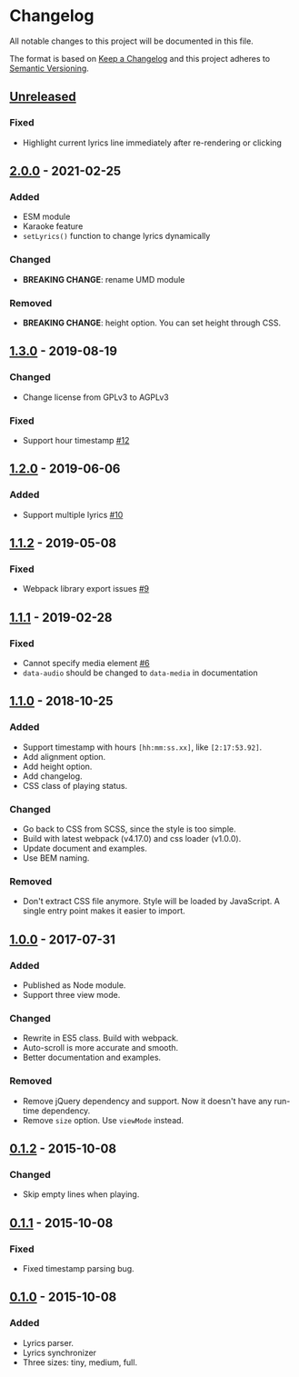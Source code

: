 # Changelog

All notable changes to this project will be documented in this file.

The format is based on [Keep a Changelog](http://keepachangelog.com/en/1.0.0/)
and this project adheres to [Semantic Versioning](http://semver.org/spec/v2.0.0.html).

## [Unreleased]

### Fixed

- Highlight current lyrics line immediately after re-rendering or clicking

## [2.0.0] - 2021-02-25

### Added

- ESM module
- Karaoke feature
- `setLyrics()` function to change lyrics dynamically

### Changed

- **BREAKING CHANGE**: rename UMD module

### Removed

- **BREAKING CHANGE**: height option. You can set height through CSS.

## [1.3.0] - 2019-08-19

### Changed

- Change license from GPLv3 to AGPLv3

### Fixed

- Support hour timestamp [#12](https://github.com/guoyunhe/rabbit-lyrics/issues/12)

## [1.2.0] - 2019-06-06

### Added

- Support multiple lyrics [#10](https://github.com/guoyunhe/rabbit-lyrics/issues/10)

## [1.1.2] - 2019-05-08

### Fixed

- Webpack library export issues [#9](https://github.com/guoyunhe/rabbit-lyrics/issues/9)

## [1.1.1] - 2019-02-28

### Fixed

- Cannot specify media element [#6](https://github.com/guoyunhe/rabbit-lyrics/issues/6)
- `data-audio` should be changed to `data-media` in documentation

## [1.1.0] - 2018-10-25

### Added

- Support timestamp with hours `[hh:mm:ss.xx]`, like `[2:17:53.92]`.
- Add alignment option.
- Add height option.
- Add changelog.
- CSS class of playing status.

### Changed

- Go back to CSS from SCSS, since the style is too simple.
- Build with latest webpack (v4.17.0) and css loader (v1.0.0).
- Update document and examples.
- Use BEM naming.

### Removed

- Don't extract CSS file anymore. Style will be loaded by JavaScript. A single
  entry point makes it easier to import.

## [1.0.0] - 2017-07-31

### Added

- Published as Node module.
- Support three view mode.

### Changed

- Rewrite in ES5 class. Build with webpack.
- Auto-scroll is more accurate and smooth.
- Better documentation and examples.

### Removed

- Remove jQuery dependency and support. Now it doesn't have any run-time dependency.
- Remove `size` option. Use `viewMode` instead.

## [0.1.2] - 2015-10-08

### Changed

- Skip empty lines when playing.

## [0.1.1] - 2015-10-08

### Fixed

- Fixed timestamp parsing bug.

## [0.1.0] - 2015-10-08

### Added

- Lyrics parser.
- Lyrics synchronizer
- Three sizes: tiny, medium, full.

[unreleased]: https://github.com/guoyunhe/rabbit-lyrics/compare/v2.0.0...HEAD
[2.0.0]: https://github.com/guoyunhe/rabbit-lyrics/compare/v1.3.0...v2.0.0
[1.3.0]: https://github.com/guoyunhe/rabbit-lyrics/compare/v1.2.0...v1.3.0
[1.2.0]: https://github.com/guoyunhe/rabbit-lyrics/compare/v1.1.2...v1.2.0
[1.1.2]: https://github.com/guoyunhe/rabbit-lyrics/compare/v1.1.1...v1.1.2
[1.1.1]: https://github.com/guoyunhe/rabbit-lyrics/compare/v1.1.0...v1.1.1
[1.1.0]: https://github.com/guoyunhe/rabbit-lyrics/compare/v1.0.0...v1.1.0
[1.0.0]: https://github.com/guoyunhe/rabbit-lyrics/compare/v0.1.2...v1.0.0
[0.1.2]: https://github.com/guoyunhe/rabbit-lyrics/compare/v0.1.1...v0.1.2
[0.1.1]: https://github.com/guoyunhe/rabbit-lyrics/compare/v0.1.0...v0.1.1
[0.1.0]: https://github.com/guoyunhe/rabbit-lyrics/releases/tag/v0.1.0

